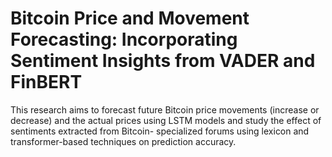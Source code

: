 # Bitcoin Price and Movement Forecasting: Incorporating Sentiment Insights from VADER and FinBERT
This research aims to forecast future Bitcoin price movements (increase or decrease) and the actual prices using LSTM models and study the effect of sentiments extracted from Bitcoin- specialized forums using lexicon and transformer-based techniques on prediction accuracy.
